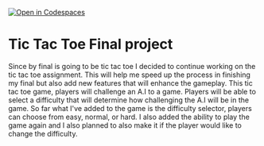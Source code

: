 [![Open in Codespaces](https://classroom.github.com/assets/launch-codespace-2972f46106e565e64193e422d61a12cf1da4916b45550586e14ef0a7c637dd04.svg)](https://classroom.github.com/open-in-codespaces?assignment_repo_id=19410674)
# Tic Tac Toe Final project
Since by final is going to be tic tac toe I decided to continue working on the tic tac toe assignment. This will help me speed up the process in finishing my final but also add new features that will enhance the gameplay. This tic tac toe game, players will challenge an A.I to a game. Players will be able to select a difficulty that will determine how challenging the A.I will be in the game. So far what I've added to the game is the difficulty selector, players can choose from easy, normal, or hard. I also added the ability to play the game again and I also planned to also make it if the player would like to change the difficulty. 
